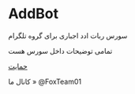 # AddBot

سورس ربات ادد اجباری برای گروه تلگرام
 
تمامی توضیحات داخل سورس هست
 
[حمایت](https://idpay.ir/lilmos)

کانال ما » @FoxTeam01
